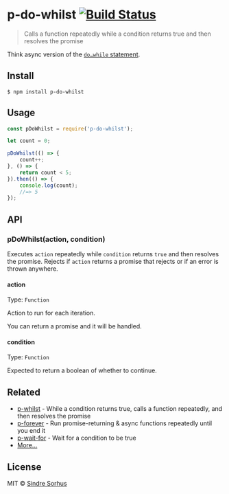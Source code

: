 # p-do-whilst [![Build Status](https://travis-ci.org/sindresorhus/p-do-whilst.svg?branch=master)](https://travis-ci.org/sindresorhus/p-do-whilst)

> Calls a function repeatedly while a condition returns true and then resolves the promise

Think async version of the [`do…while` statement](https://developer.mozilla.org/en-US/docs/Web/JavaScript/Reference/Statements/do...while).


## Install

```
$ npm install p-do-whilst
```


## Usage

```js
const pDoWhilst = require('p-do-whilst');

let count = 0;

pDoWhilst(() => {
	count++;
}, () => {
	return count < 5;
}).then(() => {
	console.log(count);
	//=> 5
});
```


## API

### pDoWhilst(action, condition)

Executes `action` repeatedly while `condition` returns `true` and then resolves the promise. Rejects if `action` returns a promise that rejects or if an error is thrown anywhere.

#### action

Type: `Function`

Action to run for each iteration.

You can return a promise and it will be handled.

#### condition

Type: `Function`

Expected to return a boolean of whether to continue.


## Related

- [p-whilst](https://github.com/sindresorhus/p-whilst) - While a condition returns true, calls a function repeatedly, and then resolves the promise
- [p-forever](https://github.com/sindresorhus/p-forever) - Run promise-returning & async functions repeatedly until you end it
- [p-wait-for](https://github.com/sindresorhus/p-wait-for) - Wait for a condition to be true
- [More…](https://github.com/sindresorhus/promise-fun)


## License

MIT © [Sindre Sorhus](https://sindresorhus.com)
